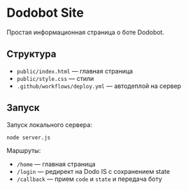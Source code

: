 # Dodobot Site

Простая информационная страница о боте Dodobot.

## Структура
- `public/index.html` — главная страница
- `public/style.css` — стили
- `.github/workflows/deploy.yml` — автодеплой на сервер

## Запуск

Запуск локального сервера:

```
node server.js
```

Маршруты:
- `/home` — главная страница
- `/login` — редирект на Dodo IS с сохранением state
- `/callback` — прием `code` и `state` и передача боту

